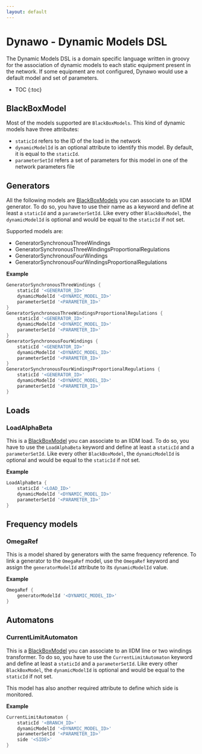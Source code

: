 ```yaml
---
layout: default
---
```


# Dynawo - Dynamic Models DSL

The Dynamic Models DSL is a domain specific language written in groovy for the association of dynamic models to each static equipment present in the network. If some equipment are not configured, Dynawo would use a default model and set of parameters.

* TOC
{:toc}

## BlackBoxModel
Most of the models supported are `BlackBoxModels`. This kind of dynamic models have three attributes:
- `staticId` refers to the ID of the load in the network
- `dynamicModelId` is an optional attribute to identify this model. By default, it is equal to the `staticId`.
- `parameterSetId` refers a set of parameters for this model in one of the network parameters file

## Generators
All the following models are [BlackBoxModels](#blackboxmodel) you can associate to an IIDM generator. To do so, you have to use their name as a keyword and define at least a `staticId` and a `parameterSetId`. Like every other `BlackBoxModel`, the `dynamicModelId` is optional and would be equal to the `staticId` if not set.

Supported models are:
- GeneratorSynchronousThreeWindings
- GeneratorSynchronousThreeWindingsProportionalRegulations
- GeneratorSynchronousFourWindings
- GeneratorSynchronousFourWindingsProportionalRegulations

**Example**
```groovy
GeneratorSynchronousThreeWindings {
    staticId '<GENERATOR_ID>'
    dynamicModelId '<DYNAMIC_MODEL_ID>'
    parameterSetId '<PARAMETER_ID>'
}
GeneratorSynchronousThreeWindingsProportionalRegulations {
    staticId '<GENERATOR_ID>'
    dynamicModelId '<DYNAMIC_MODEL_ID>'
    parameterSetId '<PARAMETER_ID>'
}
GeneratorSynchronousFourWindings {
    staticId '<GENERATOR_ID>'
    dynamicModelId '<DYNAMIC_MODEL_ID>'
    parameterSetId '<PARAMETER_ID>'
}
GeneratorSynchronousFourWindingsProportionalRegulations {
    staticId '<GENERATOR_ID>'
    dynamicModelId '<DYNAMIC_MODEL_ID>'
    parameterSetId '<PARAMETER_ID>'
}
```

## Loads

### LoadAlphaBeta
This is a [BlackBoxModel](#blackboxmodel) you can associate to an IIDM load. To do so, you have to use the `LoadAlphaBeta` keyword and define at least a `staticId` and a `parameterSetId`. Like every other `BlackBoxModel`, the `dynamicModelId` is optional and would be equal to the `staticId` if not set.

**Example**
```groovy
LoadAlphaBeta {
    staticId '<LOAD_ID>'
    dynamicModelId '<DYNAMIC_MODEL_ID>'
    parameterSetId '<PARAMETER_ID>'
}
```

## Frequency models

### OmegaRef
This is a model shared by generators with the same frequency reference. To link a generator to the `OmegaRef` model, use the `OmegaRef` keyword and assign the `generatorModelId` attribute to its `dynamicModelId` value.

**Example**
```groovy
OmegaRef {
    generatorModelId '<DYNAMIC_MODEL_ID>'
}
``` 

## Automatons

### CurrentLimitAutomaton
This is a [BlackBoxModel](#blackboxmodel) you can associate to an IIDM line or two windings transformer. To do so, you have to use the `CurrentLimitAutomaton` keyword and define at least a `staticId` and a `parameterSetId`. Like every other `BlackBoxModel`, the `dynamicModelId` is optional and would be equal to the `staticId` if not set.

This model has also another required attribute to define which side is monitored.

**Example**
```groovy
CurrentLimitAutomaton {
    staticId '<BRANCH_ID>'
    dynamicModelId '<DYNAMIC_MODEL_ID>'
    parameterSetId '<PARAMETER_ID>'
    side '<SIDE>'
}
```
